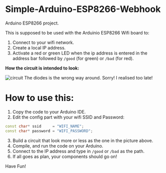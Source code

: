 # Simple-Arduino-ESP8266-Webhook
Arduino ESP8266 project.


This is supposed to be used with the Arduinio ESP8266 Wifi board to:
1. Connect to your wifi network.
2. Create a local IP address.
3. Activate a red or green LED when the ip address is entered in the address bar followed by `/good` (for green) or `/bad` (for red).

**How the circuit is intended to look:**


![circuit](https://user-images.githubusercontent.com/48888771/133632875-ac814622-df34-4beb-b090-c3be799613d5.png)
The diodes is the wrong way around. Sorry! I realised too late!

# How to use this:
1. Copy the code to your Arduino IDE.
2. Edit the config part with your wifi SSID and Password:
```cpp
const char* ssid     = "WIFI_NAME";
const char* password = "WIFI_PASSWORD"; 
```
3. Build a circuit that look more or less as the one in the picture above.
4. Compile, and run the code on your Arduino.
5. Connect to the IP address and type in `/good` or `/bad` as the path.
6. If all goes as plan, your components should go on!


Have Fun!
